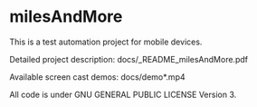 # milesAndMore

This is a test automation project for mobile devices.

Detailed project description:     docs/_README_milesAndMore.pdf

Available screen cast demos:      docs/demo*.mp4

All code is under GNU GENERAL PUBLIC LICENSE Version 3.
